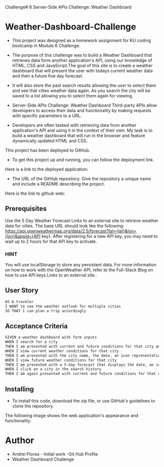 Challenge# 6 Server-Side APIs Challenge: Weather Dashboard


# Weather-Dashboard-Challenge



- This project was designed as a homework assignment for KU coding bootcamp in Module 6 Challenge.


- The purpose of this challenge was to build a Weather Dashboard that retrieves data form another application's API, using our knowledge of HTML, CSS and JavaScript.The goal of this site is to create a weather dashboard that will present the user with todays current weather data and then a future five day forecast.

-  It will also store the past search results allowing the user to select them and see that cities weather data again. As you search the city will be saved to a list allowing you to select them again for viewing.   

- Server-Side APIs Challenge: Weather Dashboard
Third-party APIs allow developers to access their data and functionality by making requests with specific parameters to a URL.

 - Developers are often tasked with retrieving data from another application's API and using it in the context of their own. My task is to build a weather dashboard that will run in the browser and feature dynamically updated HTML and CSS.



 


 This project has been deployed to GitHub. 
 
 - To get this project up and running, you can follow the deployment link.


  Here is a link to the deployed application:




- The URL of the GitHub repository. Give the repository a unique name and include a README describing the project.

Here is the link to github web:







 ## Prerequisites

Use the 5 Day Weather Forecast Links to an external site.to retrieve weather data for cities. The base URL should look like the following: https://api.openweathermap.org/data/2.5/forecast?lat={lat}&lon={lon}&appid={API key}. After registering for a new API key, you may need to wait up to 2 hours for that API key to activate.

### HINT
You will use localStorage to store any persistent data. For more information on how to work with the OpenWeather API, refer to the Full-Stack Blog on how to use API keys Links to an external site..

## User Story

```md
AS A traveler
I WANT to see the weather outlook for multiple cities
SO THAT I can plan a trip accordingly
```


  ## Acceptance Criteria

```md
GIVEN a weather dashboard with form inputs
WHEN I search for a city
THEN I am presented with current and future conditions for that city and that city is added to the search history
WHEN I view current weather conditions for that city
THEN I am presented with the city name, the date, an icon representation of weather conditions, the temperature, the humidity, and the the wind speed
WHEN I view future weather conditions for that city
THEN I am presented with a 5-day forecast that displays the date, an icon representation of weather conditions, the temperature, the wind speed, and the humidity
WHEN I click on a city in the search history
THEN I am again presented with current and future conditions for that city
```


## Installing

- To install this code, download the zip file, or use GitHub's guidelines to clone the repository. 





The following image shows the web application's appearance and functionality:


# Author

- Andrei Florea - Initial work -Git Hub Profile
- Weather Dashboard Challenge